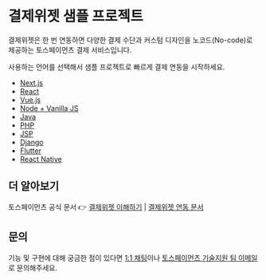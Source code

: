 # 결제위젯 샘플 프로젝트

결제위젯은 한 번 연동하면 다양한 결제 수단과 커스텀 디자인을 노코드(No-code)로 제공하는 토스페이먼츠 결제 서비스입니다.

사용하는 언어를 선택해서 샘플 프로젝트로 빠르게 결제 연동을 시작하세요.

- [Next.js](https://github.com/tosspayments/payment-widget-sample/tree/main/nextjs)
- [React](https://github.com/tosspayments/payment-widget-sample/tree/main/react)
- [Vue.js](https://github.com/tosspayments/payment-widget-sample/tree/main/vue)
- [Node + Vanilla JS](https://github.com/tosspayments/payment-widget-sample/tree/main/node-vanillajs)
- [Java](https://github.com/tosspayments/payment-widget-sample/tree/main/java-vanillajs)
- [PHP](https://github.com/tosspayments/payment-widget-sample/tree/main/php)
- [JSP](https://github.com/tosspayments/payment-widget-sample/tree/main/jsp)
- [Django](https://github.com/tosspayments/payment-widget-sample/tree/main/pydjango)
- [Flutter](https://github.com/tosspayments/payment-widget-sample/tree/main/flutter)
- [React Native](https://github.com/tosspayments/payment-widget-sample/tree/main/react-native)

## 더 알아보기

토스페이먼츠 공식 문서 👉 [결제위젯 이해하기](https://docs.tosspayments.com/guides/payment-widget/overview) | [결제위젯 연동 문서](https://docs.tosspayments.com/guides/payment-widget/integration)

## 문의

기능 및 구현에 대해 궁금한 점이 있다면 [1:1 채팅](https://discord.com/invite/VdkfJnknD9)이나 [토스페이먼츠 기술지원 팀 이메일](mailto:techsupport@tosspayments.com)로 문의해주세요.
